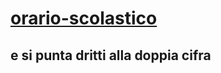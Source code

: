 # [orario-scolastico](https://taccotacco24.github.io/orario-scolastico)
## e si punta dritti alla doppia cifra
